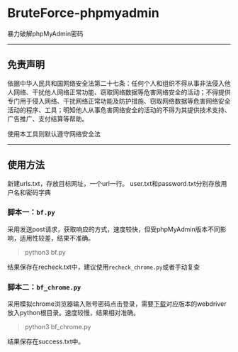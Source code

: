 # BruteForce-phpmyadmin

暴力破解phpMyAdmin密码
***

## 免责声明

依据中华人民共和国网络安全法第二十七条：任何个人和组织不得从事非法侵入他人网络、干扰他人网络正常功能、窃取网络数据等危害网络安全的活动；不得提供专门用于侵入网络、干扰网络正常功能及防护措施、窃取网络数据等危害网络安全活动的程序、工具；明知他人从事危害网络安全的活动的不得为其提供技术支持、广告推广、支付结算等帮助。

使用本工具则默认遵守网络安全法
***

## 使用方法

新建urls.txt，存放目标网址，一个url一行。
user.txt和password.txt分别存放用户名和密码字典

### 脚本一：`bf.py`

采用发送post请求，获取响应的方式，速度较快，但受phpMyAdmin版本不同影响，适用性较差，结果不准确。

>python3 bf.py

结果保存在recheck.txt中，建议使用`recheck_chrome.py`或者手动复查

### 脚本二：`bf_chrome.py`

采用模拟chrome浏览器输入账号密码点击登录，需要[下载](http://npm.taobao.org/mirrors/chromedriver/)对应版本的webdriver放入python根目录。速度较慢，结果相对准确。

>python3 bf_chrome.py

结果保存在success.txt中。
